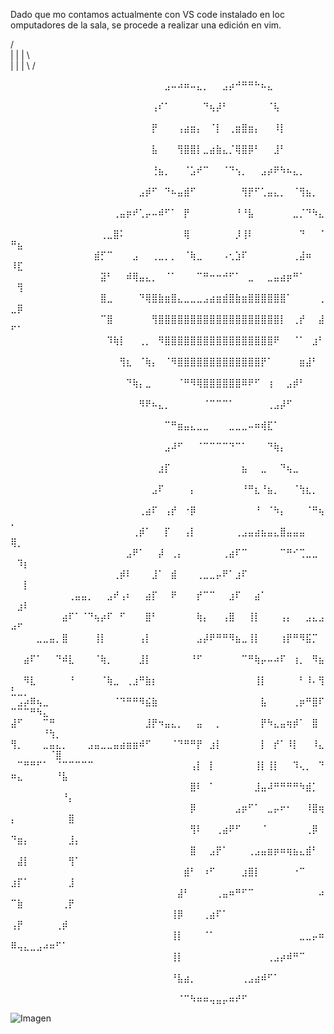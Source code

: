 Dado que mo contamos actualmente con VS code instalado en loc omputadores de la sala, se procede a realizar una edición en vim.


 / \
| | |
 \ \
| | |
 \ /

 ⠀⠀⠀⠀⠀⠀⠀⠀⠀⠀⠀⠀⠀⠀⠀⠀⠀⠀⠀⠀⠀⠀⠀⠀⣠⠤⠴⠶⠤⣄⡀⠀⠀⣠⡴⠚⠛⠛⠓⠦⣄⠀⠀⠀⠀⠀⠀⠀⠀⠀⠀⠀⠀⠀⠀⠀⠀⠀⠀⠀
⠀⠀⠀⠀⠀⠀⠀⠀⠀⠀⠀⠀⠀⠀⠀⠀⠀⠀⠀⠀⠀⠀⢠⠎⠁⠀⠀⠀⠀⠀⠙⢦⡼⠃⠀⠀⠀⠀⠀⠀⠈⢧⠀⠀⠀⠀⠀⠀⠀⠀⠀⠀⠀⠀⠀⠀⠀⠀⠀⠀
⠀⠀⠀⠀⠀⠀⠀⠀⠀⠀⠀⠀⠀⠀⠀⠀⠀⠀⠀⠀⠀⠀⡟⠀⠀⠀⢠⣴⣶⡄⠀⠈⡇⠀⢀⣶⣿⣶⡄⠀⠀⠸⡇⠀⠀⠀⠀⠀⠀⠀⠀⠀⠀⠀⠀⠀⠀⠀⠀⠀
⠀⠀⠀⠀⠀⠀⠀⠀⠀⠀⠀⠀⠀⠀⠀⠀⠀⠀⠀⠀⠀⠀⣧⠀⠀⠀⢻⣿⣿⡇⣀⣴⣷⣄⡈⢿⣿⡿⠃⠀⠀⣸⠃⠀⠀⠀⠀⠀⠀⠀⠀⠀⠀⠀⠀⠀⠀⠀⠀⠀
⠀⠀⠀⠀⠀⠀⠀⠀⠀⠀⠀⠀⠀⠀⠀⠀⠀⠀⠀⠀⠀⠀⢘⣦⡀⠀⠀⠈⣡⠞⠉⠀⠀⠈⠙⢢⡀⠀⠀⣠⡴⠟⠳⠦⣄⡀⠀⠀⠀⠀⠀⠀⠀⠀⠀⠀⠀⠀⠀⠀
⠀⠀⠀⠀⠀⠀⠀⠀⠀⠀⠀⠀⠀⠀⠀⠀⠀⠀⠀⠀⣠⡾⠋⠀⠙⠦⣤⣾⠋⠀⠀⠀⠀⠀⠀⠀⢻⡟⠋⢁⣤⣄⡀⠀⠈⢻⣦⡀⠀⠀⠀⠀⠀⠀⠀⠀⠀⠀⠀⠀
⠀⠀⠀⠀⠀⠀⠀⠀⠀⠀⠀⠀⠀⠀⠀⠀⢀⣤⡶⠞⢁⡤⠤⠾⠋⠁⠀⡟⠀⠀⠀⠀⠀⠀⠀⠘⠘⣧⠀⠀⠀⠀⠀⠀⣀⡈⠙⠳⣄⠀⠀⠀⠀⠀⠀⠀⠀⠀⠀⠀
⠀⠀⠀⠀⠀⠀⠀⠀⠀⠀⠀⠀⠀⠀⢀⣀⣿⠅⠀⠀⠀⠀⠀⠀⠀⠀⠀⢿⠀⠀⠀⠀⠀⠀⠀⡸⢸⠇⠀⠀⠀⠀⠀⠀⠀⠙⠀⠀⠈⠛⣦⠀⠀⠀⠀⠀⠀⠀⠀⠀
⠀⠀⠀⠀⠀⠀⠀⠀⠀⠀⠀⠀⠀⣾⡋⠉⠀⠀⠀⣠⠀⠀⢀⣀⡀⡀⠀⠈⢷⣀⠀⠀⠀⠠⢂⣱⠏⠀⠀⠀⠀⠀⠀⠀⢀⣼⠶⠀⠀⠸⣏⠀⠀⠀⠀⠀⠀⠀⠀⠀
⠀⠀⠀⠀⠀⠀⠀⠀⠀⠀⠀⠀⠀⠀⣽⠃⠀⠀⠾⢿⣤⣄⡀⠀⠈⠁⠀⠀⠀⠉⠛⠒⠒⠚⠋⠁⠀⣀⠀⠀⣀⣤⣴⡶⠛⠁⠀⠀⠀⠀⢻⠀⠀⠀⠀⠀⠀⠀⠀⠀
⠀⠀⠀⠀⠀⠀⠀⠀⠀⠀⠀⠀⠀⠀⣿⣀⠀⠀⠀⠀⠙⢿⣿⣷⣶⣿⣄⣀⣀⣀⣠⣴⣶⣾⣿⣷⣶⣿⣿⣿⣿⣿⣿⠁⠀⠀⠀⠀⢀⣀⡿⠀⠀⠀⠀⠀⠀⠀⠀⠀
⠀⠀⠀⠀⠀⠀⠀⠀⠀⠀⠀⠀⠀⠀⠉⣿⠀⠀⠀⠀⠀⠀⢻⣿⣿⣿⣿⣿⣿⣿⣿⣿⣿⣿⣿⣿⣿⣿⣿⣿⣿⣿⡇⠀⢀⡞⠀⠀⣼⠋⠁⠀⠀⠀⠀⠀⠀⠀⠀⠀
⠀⠀⠀⠀⠀⠀⠀⠀⠀⠀⠀⠀⠀⠀⠀⠹⢷⡇⠀⠀⢀⡀⠀⠻⣿⣿⣿⣿⣿⣿⣿⣿⣿⣿⣿⣿⣿⣿⣿⣿⣿⠟⠀⠀⠈⠁⠀⣰⠃⠀⠀⠀⠀⠀⠀⠀⠀⠀⠀⠀
⠀⠀⠀⠀⠀⠀⠀⠀⠀⠀⠀⠀⠀⠀⠀⠀⠀⢻⣆⠀⠈⢷⡄⠀⠈⠻⣿⣿⣿⣿⣿⣿⣿⣿⣿⣿⣿⣿⣿⡟⠁⠀⠀⠀⠀⣶⣼⠃⠀⠀⠀⠀⠀⠀⠀⠀⠀⠀⠀⠀
⠀⠀⠀⠀⠀⠀⠀⠀⠀⠀⠀⠀⠀⠀⠀⠀⠀⠀⠙⢷⡄⣀⠀⠀⠀⠀⠈⠛⠻⢿⣿⣿⣿⣿⣿⣿⠿⠟⠋⠀⢰⠀⠀⣠⡾⠃⠀⠀⠀⠀⠀⠀⠀⠀⠀⠀⠀⠀⠀⠀
⠀⠀⠀⠀⠀⠀⠀⠀⠀⠀⠀⠀⠀⠀⠀⠀⠀⠀⠀⠀⠻⠟⠦⣄⡀⠀⠀⠀⠀⠀⠈⠉⠉⠉⠁⠀⠀⠀⠀⠀⢀⣠⡼⠋⠀⠀⠀⠀⠀⠀⠀⠀⠀⠀⠀⠀⠀⠀⠀⠀
⠀⠀⠀⠀⠀⠀⠀⠀⠀⠀⠀⠀⠀⠀⠀⠀⠀⠀⠀⠀⠀⠀⠀⠀⠉⠛⣶⣤⣄⣀⣀⠀⠀⠀⣀⣀⣀⠤⠶⢾⣏⠁⠀⠀⠀⠀⠀⠀⠀⠀⠀⠀⠀⠀⠀⠀⠀⠀⠀⠀
⠀⠀⠀⠀⠀⠀⠀⠀⠀⠀⠀⠀⠀⠀⠀⠀⠀⠀⠀⠀⠀⠀⠀⠀⣠⠼⠋⠀⠀⠈⠉⠉⠉⠉⠙⠉⠁⠀⠀⠀⠙⢷⡄⠀⠀⠀⠀⠀⠀⠀⠀⠀⠀⠀⠀⠀⠀⠀⠀⠀
⠀⠀⠀⠀⠀⠀⠀⠀⠀⠀⠀⠀⠀⠀⠀⠀⠀⠀⠀⠀⠀⠀⠀⣰⡏⠀⠀⠀⠀⠀⠀⠀⠀⠀⠀⠀⣦⠀⠀⣀⠀⠀⠙⢦⣀⠀⠀⠀⠀⠀⠀⠀⠀⠀⠀⠀⠀⠀⠀⠀
⠀⠀⠀⠀⠀⠀⠀⠀⠀⠀⠀⠀⠀⠀⠀⠀⠀⠀⠀⠀⠀⠀⣠⠏⠀⠀⠀⠀⡄⠀⠀⠀⠀⠀⠀⠀⠘⠛⣆⠘⣦⡀⠀⠀⠈⢳⣆⡀⠀⠀⠀⠀⠀⠀⠀⠀⠀⠀⠀⠀
⠀⠀⠀⠀⠀⠀⠀⠀⠀⠀⠀⠀⠀⠀⠀⠀⠀⠀⠀⠀⢀⣴⠏⠀⢠⡞⠀⠐⡿⠀⠀⠀⠀⠀⠀⠀⠀⠀⠘⠀⠈⠳⡄⠀⠀⠀⠈⠛⢦⡀⠀⠀⠀⠀⠀⠀⠀⠀⠀⠀
⠀⠀⠀⠀⠀⠀⠀⠀⠀⠀⠀⠀⠀⠀⠀⠀⠀⠀⠀⢀⡾⠁⠀⠀⡏⠀⠀⢠⡇⠀⠀⠀⠀⠀⠀⢀⣠⣤⣴⣦⣤⣄⣿⣤⣤⣤⠀⠀⠀⢿⡀⠀⠀⠀⠀⠀⠀⠀⠀⠀
⠀⠀⠀⠀⠀⠀⠀⠀⠀⠀⠀⠀⠀⠀⠀⠀⠀⠀⣠⠟⠁⠀⠀⡼⠀⢀⡄⠀⠀⠀⠀⠀⠀⢀⣴⠏⠉⠀⠀⠀⠀⠀⠉⠛⠊⢉⣀⣀⠀⠀⠹⡆⠀⠀⠀⠀⠀⠀⠀⠀
⠀⠀⠀⠀⠀⠀⠀⠀⠀⠀⠀⠀⠀⠀⠀⠀⢀⡾⠇⠀⠀⠀⣸⠁⠀⣾⠀⠀⠀⢀⣀⣀⡤⠟⠁⣰⠏⠀⠀⠀⠀⠀⠀⠀⠀⠀⠀⠀⠀⠀⠀⡇⠀⠀⠀⠀⠀⠀⠀⠀
⠀⠀⠀⠀⠀⠀⠀⠀⠀⢀⣤⣤⡀⠀⠀⣠⠞⢠⠆⠀⠀⣴⡏⠀⠀⠟⠀⠀⠀⡞⠉⠉⠀⠀⣰⠏⠀⠀⣴⠁⠀⠀⠀⠀⠀⠀⠀⠀⠀⠀⣰⠇⠀⠀⠀⠀⠀⠀⠀⠀
⠀⠀⠀⠀⠀⠀⠀⠀⣴⠏⠁⠈⠙⢦⡴⠏⠀⠋⠀⠀⠀⣿⠃⠀⠀⠀⠀⠀⠀⢷⡄⠀⠀⢠⣿⠀⠀⢸⡇⠀⠀⠀⢠⡄⠀⠀⣠⣄⣠⠴⠋⠀⠀⠀⠀⠀⠀⠀⠀⠀
⠀⠀⠀⠀⣀⣀⣤⡀⣿⠀⠀⠀⠀⢸⡇⠀⠀⠀⠀⠀⢠⡇⠀⠀⠀⠀⠀⠀⠀⣠⡼⠟⠛⠛⠻⣦⣀⢸⡇⠀⠀⠀⢰⡟⠛⠻⣯⡉⠀⠀⠀⠀⠀⠀⠀⠀⠀⠀⠀⠀
⠀⠀⣴⠏⠁⠀⠀⠙⠾⣇⠀⠀⠀⠈⢷⡀⠀⠀⠀⠀⣸⡇⠀⠀⠀⠀⠀⠀⠘⠋⠀⠀⠀⠀⠀⠀⠉⠛⢷⡤⠤⠴⠏⠀⢰⡀⠀⠻⣦⠀⠀⠀⠀⠀⠀⠀⠀⠀⠀⠀
⠀⠀⠻⣇⠀⠀⠀⠀⠀⠘⠀⠀⠀⠀⠈⢷⣀⠀⢀⣰⠛⣷⡆⠀⠀⠀⠀⠀⠀⠀⠀⠀⠀⠀⠀⠀⠀⠀⢸⡇⠀⠀⠀⠀⠀⠃⠸⠄⢻⣃⣀⡀⠀⠀⠀⠀⠀⠀⠀⠀
⠀⣠⡴⠿⢦⣀⠀⠀⠀⠀⠀⠀⠀⠀⠀⠀⠈⠙⠛⠛⠻⣮⣷⠀⠀⠀⠀⠀⠀⠀⠀⠀⠀⠀⠀⠀⠀⠀⠀⣧⠀⠀⠀⠀⢀⡶⠛⣿⠏⠉⠉⠉⠛⠳⣄⠀⠀⠀⠀⠀
⣼⠋⠀⠀⠀⠉⠛⠀⠀⠀⠀⠀⠀⠀⠀⠀⠀⠀⠀⠀⠀⣸⡟⠲⣤⣄⡀⠀⠀⣤⠀⠀⡀⠀⠀⠀⠀⠀⠀⡟⠳⣄⣤⢶⡾⠁⠀⣿⠀⠀⠀⠀⠀⠀⠘⢳⡀⠀⠀⠀
⢻⡀⠀⠀⠀⣀⣤⣄⡀⠀⠀⠀⣠⣤⣀⣀⣤⣴⣶⣶⠾⠋⠀⠀⠀⠈⠙⠛⠛⡟⠀⣰⡇⠀⠀⠀⠀⠀⠀⡇⠀⡞⠁⠸⡇⠀⠀⠸⣄⠀⠀⠀⠀⠀⠀⠈⣿⠀⠀⠀
⠀⠉⠛⠛⠋⠁⠀⠈⠉⠉⠉⠉⠉⠀⠀⠀⠀⠀⠀⠀⠀⠀⠀⠀⠀⠀⠀⠀⢠⡇⠀⡇⠀⠀⠀⠀⠀⠀⢸⡇⢸⡇⠀⠀⠹⢄⡀⠀⠙⠶⣄⠀⠀⠀⠀⠀⠘⣧⠀⠀
⠀⠀⠀⠀⠀⠀⠀⠀⠀⠀⠀⠀⠀⠀⠀⠀⠀⠀⠀⠀⠀⠀⠀⠀⠀⠀⠀⠀⣿⠇⠀⠁⠀⠀⠀⠀⠀⠀⣸⣤⠼⠛⠛⠛⠛⠳⣾⡁⠀⠀⠀⠀⠀⠀⠀⠀⠀⠘⡄⠀
⠀⠀⠀⠀⠀⠀⠀⠀⠀⠀⠀⠀⠀⠀⠀⠀⠀⠀⠀⠀⠀⠀⠀⠀⠀⠀⠀⠀⡿⠀⠀⠀⠀⠀⠀⣠⡶⠋⠁⠀⣀⡤⠖⠂⠀⠀⠸⣿⢶⡄⠀⠀⠀⠀⠀⠀⠀⠀⣿⠀
⠀⠀⠀⠀⠀⠀⠀⠀⠀⠀⠀⠀⠀⠀⠀⠀⠀⠀⠀⠀⠀⠀⠀⠀⠀⠀⠀⠀⢻⠇⠀⠀⢀⣴⠟⠋⠀⠀⠀⠈⠀⠀⠀⠀⠀⠀⢀⡿⠀⠙⣶⡄⠀⠀⠀⠀⠀⠀⣸⡄
⠀⠀⠀⠀⠀⠀⠀⠀⠀⠀⠀⠀⠀⠀⠀⠀⠀⠀⠀⠀⠀⠀⠀⠀⠀⠀⠀⠀⣿⠀⠀⣠⡟⠁⠀⠀⠀⢀⣠⣤⣶⡶⠶⢶⣦⣄⣾⠃⠀⠀⣼⡇⠀⠀⠀⠀⠀⠀⢻⠁
⠀⠀⠀⠀⠀⠀⠀⠀⠀⠀⠀⠀⠀⠀⠀⠀⠀⠀⠀⠀⠀⠀⠀⠀⠀⠀⠀⣾⠃⠀⠰⠋⠀⠀⠀⠀⣰⣿⡇⠀⠀⠀⠀⠀⠐⠉⠀⠀⠀⣰⡏⠁⠀⠀⠀⠀⠀⠀⣸⠀
⠀⠀⠀⠀⠀⠀⠀⠀⠀⠀⠀⠀⠀⠀⠀⠀⠀⠀⠀⠀⠀⠀⠀⠀⠀⠀⣼⠃⠀⠀⠀⠀⢀⣤⠶⠛⠋⠉⠀⠀⠀⠀⠀⠀⠀⠀⠀⠀⠴⠉⣷⠀⠀⠀⠀⠀⠀⢀⡟⠀
⠀⠀⠀⠀⠀⠀⠀⠀⠀⠀⠀⠀⠀⠀⠀⠀⠀⠀⠀⠀⠀⠀⠀⠀⠀⢸⡿⠀⠀⠀⢀⣴⠏⠁⠀⠀⠀⠀⠀⠀⠀⠀⠀⠀⠀⠀⠀⠀⠀⢠⡟⠀⠀⠀⠀⠀⢀⡾⠀⠀
⠀⠀⠀⠀⠀⠀⠀⠀⠀⠀⠀⠀⠀⠀⠀⠀⠀⠀⠀⠀⠀⠀⠀⠀⠀⢸⡇⠀⠀⠀⠈⠁⠀⠀⠀⠀⠀⠀⠀⠀⠀⠀⠀⠀⠀⣀⣀⡤⠶⠿⢤⣄⣀⣠⠴⠶⠋⠁⠀⠀
⠀⠀⠀⠀⠀⠀⠀⠀⠀⠀⠀⠀⠀⠀⠀⠀⠀⠀⠀⠀⠀⠀⠀⠀⠀⢸⡇⠀⠀⠀⠀⠀⠀⠀⠀⠀⠀⠀⠀⠀⢀⣠⡴⠾⠛⠉⠀⠀⠀⠀⠀⠀⠀⠀⠀⠀⠀⠀⠀⠀
⠀⠀⠀⠀⠀⠀⠀⠀⠀⠀⠀⠀⠀⠀⠀⠀⠀⠀⠀⠀⠀⠀⠀⠀⠀⠘⣧⣴⡀⠀⠀⠀⠀⠀⠀⠀⢀⣠⣴⠾⠋⠁⠀⠀⠀⠀⠀⠀⠀⠀⠀⠀⠀⠀⠀⠀⠀⠀⠀⠀
⠀⠀⠀⠀⠀⠀⠀⠀⠀⠀⠀⠀⠀⠀⠀⠀⠀⠀⠀⠀⠀⠀⠀⠀⠀⠀⠈⠉⠳⠶⠶⢤⣤⡤⠶⠞⠋⠀⠀⠀⠀⠀⠀⠀


![Imagen](./Imagenes/bck.jpg)⠀

